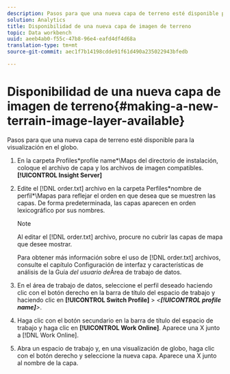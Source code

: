```yaml
---
description: Pasos para que una nueva capa de terreno esté disponible para la visualización en el globo.
solution: Analytics
title: Disponibilidad de una nueva capa de imagen de terreno
topic: Data workbench
uuid: aeeb4ab0-f55c-47b8-96e4-eafd4df4d68a
translation-type: tm+mt
source-git-commit: aec1f7b14198cdde91f61d490a235022943bfedb

---
```



# Disponibilidad de una nueva capa de imagen de terreno{#making-a-new-terrain-image-layer-available}

Pasos para que una nueva capa de terreno esté disponible para la visualización en el globo.

1. En la carpeta Profiles\*profile name*\Maps del directorio de instalación, coloque el archivo de capa y los archivos de imagen compatibles. **[!UICONTROL Insight Server]**
1. Edite el [!DNL order.txt] archivo en la carpeta Perfiles\*nombre de perfil*\Mapas para reflejar el orden en que desea que se muestren las capas. De forma predeterminada, las capas aparecen en orden lexicográfico por sus nombres.

   >[!NOTE]
   >
   >Al editar el [!DNL order.txt] archivo, procure no cubrir las capas de mapa que desee mostrar.

   Para obtener más información sobre el uso de [!DNL order.txt] archivos, consulte el capítulo Configuración de interfaz y características de análisis de la Guía *del usuario de*&#x200B;Área de trabajo de datos.

1. En el área de trabajo de datos, seleccione el perfil deseado haciendo clic con el botón derecho en la barra de título del espacio de trabajo y haciendo clic en **[!UICONTROL Switch Profile]** > *&lt;**[!UICONTROL profile name]**>*.
1. Haga clic con el botón secundario en la barra de título del espacio de trabajo y haga clic en **[!UICONTROL Work Online]**. Aparece una X junto a [!DNL Work Online].
1. Abra un espacio de trabajo y, en una visualización de globo, haga clic con el botón derecho y seleccione la nueva capa. Aparece una X junto al nombre de la capa.
